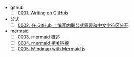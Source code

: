 - github
  - [ ] [0001. Writing on GitHub](https://github.com/Tdahuyou/markdown/tree/main/0001.%20Writing%20on%20GitHub/README.md) <!-- [locale](./0001.%20Writing%20on%20GitHub/README.md) -->
- 公式
  - [ ] [0002. 在 GitHub 上编写内联公式需要和中文字符区分开](https://github.com/Tdahuyou/markdown/tree/main/0002.%20%E5%9C%A8%20GitHub%20%E4%B8%8A%E7%BC%96%E5%86%99%E5%86%85%E8%81%94%E5%85%AC%E5%BC%8F%E9%9C%80%E8%A6%81%E5%92%8C%E4%B8%AD%E6%96%87%E5%AD%97%E7%AC%A6%E5%8C%BA%E5%88%86%E5%BC%80/README.md) <!-- [locale](./0002.%20%E5%9C%A8%20GitHub%20%E4%B8%8A%E7%BC%96%E5%86%99%E5%86%85%E8%81%94%E5%85%AC%E5%BC%8F%E9%9C%80%E8%A6%81%E5%92%8C%E4%B8%AD%E6%96%87%E5%AD%97%E7%AC%A6%E5%8C%BA%E5%88%86%E5%BC%80/README.md) -->
- mermaid
  - [ ] [0003. mermaid 概述](https://github.com/Tdahuyou/markdown/tree/main/0003.%20mermaid%20%E6%A6%82%E8%BF%B0/README.md) <!-- [locale](./0003.%20mermaid%20%E6%A6%82%E8%BF%B0/README.md) -->
  - [ ] [0004. mermaid 相关链接](https://github.com/Tdahuyou/markdown/tree/main/0004.%20mermaid%20%E7%9B%B8%E5%85%B3%E9%93%BE%E6%8E%A5/README.md) <!-- [locale](./0004.%20mermaid%20%E7%9B%B8%E5%85%B3%E9%93%BE%E6%8E%A5/README.md) -->
  - [ ] [0005. Mindmap with Mermaid.js](https://github.com/Tdahuyou/markdown/tree/main/0005.%20Mindmap%20with%20Mermaid.js/README.md) <!-- [locale](./0005.%20Mindmap%20with%20Mermaid.js/README.md) -->